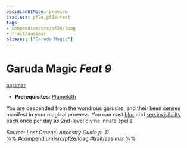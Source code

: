 ```yaml
---
obsidianUIMode: preview
cssclass: pf2e,pf2e-feat
tags:
- compendium/src/pf2e/loag
- trait/aasimar
aliases: ["Garuda Magic"]
---
```

# Garuda Magic  *Feat 9*  
[aasimar](aasimar-apg.md "Aasimar Ancestry & Heritage Trait")  

- **Prerequisites**: [Plumekith](plumekith-loag.md)

You are descended from the wondrous garudas, and their keen senses manifest in your magical prowess. You can cast [blur](blur.md) and [see invisibility](see-invisibility.md) each once per day as 2nd-level divine innate spells.

*Source: Lost Omens: Ancestry Guide p. 11*  
%% #compendium/src/pf2e/loag #trait/aasimar %%